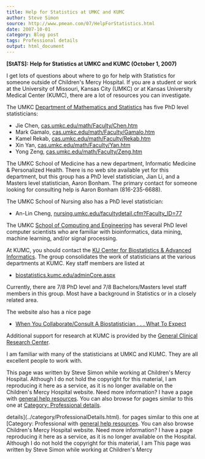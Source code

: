 ```yaml
---
title: Help for Statistics at UMKC and KUMC
author: Steve Simon
source: http://www.pmean.com/07/HelpForStatistics.html
date: 2007-10-01
category: Blog post
tags: Professional details
output: html_document
---
```

**[StATS]:** **Help for Statistics at UMKC and KUMC
(October 1, 2007)**

I get lots of questions about where to go for help with Statistics for
someone outside of Children\'s Mercy Hospital. If you are a student or
work at the University of Missouri, Kansas City (UMKC) or at Kansas
University Medical Center (KUMC), there are a lot of resources you can
investigate.

The UMKC [Department of Mathematics and
Statistics](http://cas.umkc.edu/math/) has five PhD level statisticians:

-   Jie Chen,
    [cas.umkc.edu/math/Faculty/Chen.htm](http://cas.umkc.edu/math/Faculty/Chen.htm)
-   Mark Gamalo,
    [cas.umkc.edu/math/Faculty/Gamalo.htm](http://cas.umkc.edu/math/Faculty/Gamalo.htm)
-   Kamel Rekab,
    [cas.umkc.edu/math/Faculty/Rekab.htm](http://cas.umkc.edu/math/Faculty/Rekab.htm)
-   Xin Yan,
    [cas.umkc.edu/math/Faculty/Yan.htm](http://cas.umkc.edu/math/Faculty/Yan.htm)
-   Yong Zeng,
    [cas.umkc.edu/math/Faculty/Zeng.htm](http://cas.umkc.edu/math/Faculty/Zeng.htm)

The UMKC School of Medicine has a new department, Informatic Medicine &
Personalized Health. There is no web site available yet for this
department, but this group has a PhD level statistician, Jian Li, and a
Masters level statistician, Aaron Bonham. The primary contact for
someone looking for consulting help is Aaron Bonham (816-235-6688).

The UMKC School of Nursing also has a PhD level statistician:

-   An-Lin Cheng,
    [nursing.umkc.edu/facultydetail.cfm?Faculty\_ID=77](http://nursing.umkc.edu/facultydetail.cfm?Faculty_ID=77)

The UMKC [School of Computing and Engineering](http://www.sce.umkc.edu/)
has several PhD level computer scientists who are familiar with
bioinformatics, data mining, machine learning, and/or signal processing.

At KUMC, you should contact the [KU Center for Biostatistics & Advanced
Informatics](http://biostatistics.kumc.edu/default.aspx). The group
consolidates the work of statisticians at the various departments at
KUMC. Key staff members are listed at

-   [biostatistics.kumc.edu/adminCore.aspx](http://biostatistics.kumc.edu/adminCore.aspx)

Currently, there are 7/8 PhD level and 7/8 Bachelors/Masters level staff
members in this group. Most have a background in Statistics or in a
closely related area.

The website also has a nice page

-   [When You Collaborate/Consult A Biostatistician . . . What To
    Expect](http://biostatistics.kumc.edu/consulting.aspx)

Additional support for research at KUMC is provided by the [General
Clinical Research Center](http://gcrc.kumc.edu/index.aspx).

I am familiar with many of the statisticians at UMKC and KUMC. They are
all excellent people to work with.

This page was written by Steve Simon while working at Children\'s Mercy
Hospital. Although I do not hold the copyright for this material, I am
reproducing it here as a service, as it is no longer available on the
Children\'s Mercy Hospital website. Need more information? I have a page
with [general help resources](../GeneralHelp.html). You can also browse
for pages similar to this one at [Category: Professional
details](../category/ProfessionalDetails.html).
<!---More--->
details](../category/ProfessionalDetails.html).
for pages similar to this one at [Category: Professional
with [general help resources](../GeneralHelp.html). You can also browse
Children\'s Mercy Hospital website. Need more information? I have a page
reproducing it here as a service, as it is no longer available on the
Hospital. Although I do not hold the copyright for this material, I am
This page was written by Steve Simon while working at Children\'s Mercy

<!---Do not use
**[StATS]:** **Help for Statistics at UMKC and KUMC
This page was written by Steve Simon while working at Children\'s Mercy
Hospital. Although I do not hold the copyright for this material, I am
reproducing it here as a service, as it is no longer available on the
Children\'s Mercy Hospital website. Need more information? I have a page
with [general help resources](../GeneralHelp.html). You can also browse
for pages similar to this one at [Category: Professional
details](../category/ProfessionalDetails.html).
--->

